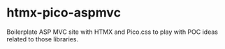 # htmx-pico-aspmvc
Boilerplate ASP MVC site with HTMX and Pico.css to play with POC ideas related to those libraries.
